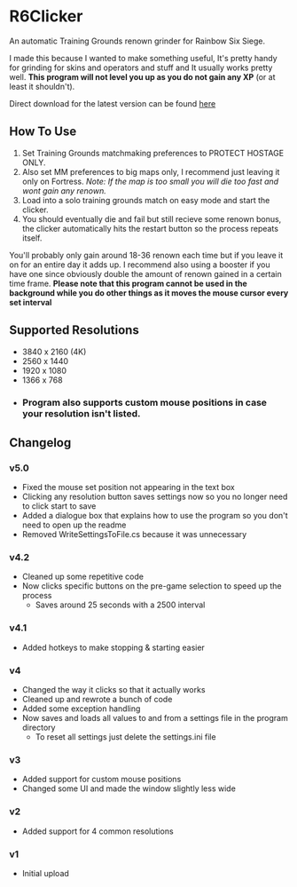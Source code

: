 # R6Clicker
An automatic Training Grounds renown grinder for Rainbow Six Siege.

I made this because I wanted to make something useful, It's pretty handy for grinding for skins and operators and stuff and It usually works pretty well.
**This program will not level you up as you do not gain any XP** (or at least it shouldn't).

Direct download for the latest version can be found [here](https://github.com/phreshbrread/R6Clicker/releases/download/v5.0/R6Clicker.zip)

## How To Use
1. Set Training Grounds matchmaking preferences to PROTECT HOSTAGE ONLY.
2. Also set MM preferences to big maps only, I recommend just leaving it only on Fortress.
_Note: If the map is too small you will die too fast and wont gain any renown._
3. Load into a solo training grounds match on easy mode and start the clicker.
4. You should eventually die and fail but still recieve some renown bonus, the clicker automatically hits the restart button so the process repeats itself.

You'll probably only gain around 18-36 renown each time but if you leave it on for an entire day it adds up. I recommend also using a booster if you have one since obviously double the amount of renown gained in a certain time frame.
**Please note that this program cannot be used in the background while you do other things as it moves the mouse cursor every set interval**

## Supported Resolutions
- 3840 x 2160 (4K)
- 2560 x 1440
- 1920 x 1080
- 1366 x 768
- ### Program also supports custom mouse positions in case your resolution isn't listed.

## Changelog
### v5.0
- Fixed the mouse set position not appearing in the text box
- Clicking any resolution button saves settings now so you no longer need to click start to save
- Added a dialogue box that explains how to use the program so you don't need to open up the readme
- Removed WriteSettingsToFile.cs because it was unnecessary

### v4.2
- Cleaned up some repetitive code
- Now clicks specific buttons on the pre-game selection to speed up the process
  - Saves around 25 seconds with a 2500 interval
### v4.1
- Added hotkeys to make stopping & starting easier
### v4
- Changed the way it clicks so that it actually works
- Cleaned up and rewrote a bunch of code
- Added some exception handling
- Now saves and loads all values to and from a settings file in the program directory
  - To reset all settings just delete the settings.ini file
### v3
- Added support for custom mouse positions
- Changed some UI and made the window slightly less wide
### v2
- Added support for 4 common resolutions
### v1
- Initial upload